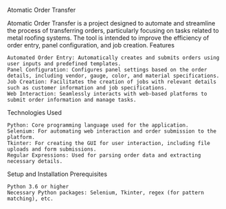 Atomatic Order Transfer

Atomatic Order Transfer is a project designed to automate and streamline the process of transferring orders, particularly focusing on tasks related to metal roofing systems. The tool is intended to improve the efficiency of order entry, panel configuration, and job creation.
Features

    Automated Order Entry: Automatically creates and submits orders using user inputs and predefined templates.
    Panel Configuration: Configures panel settings based on the order details, including vendor, gauge, color, and material specifications.
    Job Creation: Facilitates the creation of jobs with relevant details such as customer information and job specifications.
    Web Interaction: Seamlessly interacts with web-based platforms to submit order information and manage tasks.

Technologies Used

    Python: Core programming language used for the application.
    Selenium: For automating web interaction and order submission to the platform.
    Tkinter: For creating the GUI for user interaction, including file uploads and form submissions.
    Regular Expressions: Used for parsing order data and extracting necessary details.

Setup and Installation
Prerequisites

    Python 3.6 or higher
    Necessary Python packages: Selenium, Tkinter, regex (for pattern matching), etc.
